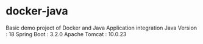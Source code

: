 # docker-java
Basic demo project of Docker and Java Application integration
Java Version : 18
Spring Boot : 3.2.0
Apache Tomcat : 10.0.23
